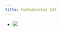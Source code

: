 ```yaml
---
title: Fashionistas 143
---
```


- ![](https://firebasestorage.googleapis.com/v0/b/firescript-577a2.appspot.com/o/imgs%2Fapp%2FJosiahs%2FGeJMIVLL6N.jpeg?alt=media&token=d5928e54-9872-4a5e-8045-a71d3084d628)
